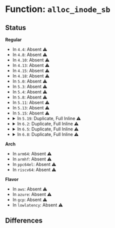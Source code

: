 # Function: <code>alloc_inode_sb</code>

## Status
<b>Regular</b>
<ul>
<li>
In <code>4.4</code>: Absent ⚠️
</li>
<li>
In <code>4.8</code>: Absent ⚠️
</li>
<li>
In <code>4.10</code>: Absent ⚠️
</li>
<li>
In <code>4.13</code>: Absent ⚠️
</li>
<li>
In <code>4.15</code>: Absent ⚠️
</li>
<li>
In <code>4.18</code>: Absent ⚠️
</li>
<li>
In <code>5.0</code>: Absent ⚠️
</li>
<li>
In <code>5.3</code>: Absent ⚠️
</li>
<li>
In <code>5.4</code>: Absent ⚠️
</li>
<li>
In <code>5.8</code>: Absent ⚠️
</li>
<li>
In <code>5.11</code>: Absent ⚠️
</li>
<li>
In <code>5.13</code>: Absent ⚠️
</li>
<li>
In <code>5.15</code>: Absent ⚠️
</li>
<li>
<details>
<summary>In <code>5.19</code>: Duplicate, Full Inline ⚠️</summary>

**Collision:** Static Duplication

**Inline:** Full

**Transformation:** False

**Instances:**

```
In mm/shmem.c (ffffffff81314c45)
Location: include/linux/fs.h:2963
Inline: True
Inline callers:
  - mm/shmem.c:shmem_alloc_inode
```
```
In fs/inode.c (ffffffff81417dbe)
Location: include/linux/fs.h:2963
Inline: True
Inline callers:
  - fs/inode.c:alloc_inode
```
```
In fs/proc/inode.c (ffffffff8149be15)
Location: include/linux/fs.h:2963
Inline: True
Inline callers:
  - fs/proc/inode.c:proc_alloc_inode
```
```
In fs/ext4/super.c (ffffffff81521fa5)
Location: include/linux/fs.h:2963
Inline: True
Inline callers:
  - fs/ext4/super.c:ext4_alloc_inode
```
```
In fs/squashfs/super.c (ffffffff81550035)
Location: include/linux/fs.h:2963
Inline: True
Inline callers:
  - fs/squashfs/super.c:squashfs_alloc_inode
```
```
In fs/hugetlbfs/inode.c (ffffffff81554070)
Location: include/linux/fs.h:2963
Inline: True
Inline callers:
  - fs/hugetlbfs/inode.c:hugetlbfs_alloc_inode
```
```
In fs/fat/inode.c (ffffffff8155f735)
Location: include/linux/fs.h:2963
Inline: True
Inline callers:
  - fs/fat/inode.c:fat_alloc_inode
```
```
In fs/ecryptfs/super.c (ffffffff81568965)
Location: include/linux/fs.h:2963
Inline: True
Inline callers:
  - fs/ecryptfs/super.c:ecryptfs_alloc_inode
```
```
In fs/fuse/inode.c (ffffffff81584855)
Location: include/linux/fs.h:2963
Inline: True
Inline callers:
  - fs/fuse/inode.c:fuse_alloc_inode
```
```
In ipc/mqueue.c (ffffffff815a01f5)
Location: include/linux/fs.h:2963
Inline: True
Inline callers:
  - ipc/mqueue.c:mqueue_alloc_inode
```
```
In block/bdev.c (ffffffff8166e455)
Location: include/linux/fs.h:2963
Inline: True
Inline callers:
  - block/bdev.c:bdev_alloc_inode
```
```
In drivers/dax/super.c (ffffffff819e9205)
Location: include/linux/fs.h:2963
Inline: True
Inline callers:
  - drivers/dax/super.c:dax_alloc_inode
```
```
In net/socket.c (ffffffff81be62e5)
Location: include/linux/fs.h:2963
Inline: True
Inline callers:
  - net/socket.c:sock_alloc_inode
```
</details>
</li>
<li>
<details>
<summary>In <code>6.2</code>: Duplicate, Full Inline ⚠️</summary>

**Collision:** Static Duplication

**Inline:** Full

**Transformation:** False

**Instances:**

```
In mm/shmem.c (ffffffff81388b55)
Location: include/linux/fs.h:3117
Inline: True
Inline callers:
  - mm/shmem.c:shmem_alloc_inode
```
```
In fs/inode.c (ffffffff814a357e)
Location: include/linux/fs.h:3117
Inline: True
Inline callers:
  - fs/inode.c:alloc_inode
```
```
In fs/proc/inode.c (ffffffff815306f5)
Location: include/linux/fs.h:3117
Inline: True
Inline callers:
  - fs/proc/inode.c:proc_alloc_inode
```
```
In fs/ext4/super.c (ffffffff815be9c5)
Location: include/linux/fs.h:3117
Inline: True
Inline callers:
  - fs/ext4/super.c:ext4_alloc_inode
```
```
In fs/squashfs/super.c (ffffffff815f0bc5)
Location: include/linux/fs.h:3117
Inline: True
Inline callers:
  - fs/squashfs/super.c:squashfs_alloc_inode
```
```
In fs/hugetlbfs/inode.c (ffffffff815f5910)
Location: include/linux/fs.h:3117
Inline: True
Inline callers:
  - fs/hugetlbfs/inode.c:hugetlbfs_alloc_inode
```
```
In fs/fat/inode.c (ffffffff81601a35)
Location: include/linux/fs.h:3117
Inline: True
Inline callers:
  - fs/fat/inode.c:fat_alloc_inode
```
```
In fs/ecryptfs/super.c (ffffffff8160c2d5)
Location: include/linux/fs.h:3117
Inline: True
Inline callers:
  - fs/ecryptfs/super.c:ecryptfs_alloc_inode
```
```
In fs/fuse/inode.c (ffffffff8162a985)
Location: include/linux/fs.h:3117
Inline: True
Inline callers:
  - fs/fuse/inode.c:fuse_alloc_inode
```
```
In ipc/mqueue.c (ffffffff81649b25)
Location: include/linux/fs.h:3117
Inline: True
Inline callers:
  - ipc/mqueue.c:mqueue_alloc_inode
```
```
In block/bdev.c (ffffffff81729645)
Location: include/linux/fs.h:3117
Inline: True
Inline callers:
  - block/bdev.c:bdev_alloc_inode
```
```
In drivers/dax/super.c (ffffffff81b658f5)
Location: include/linux/fs.h:3117
Inline: True
Inline callers:
  - drivers/dax/super.c:dax_alloc_inode
```
```
In net/socket.c (ffffffff81d925a5)
Location: include/linux/fs.h:3117
Inline: True
Inline callers:
  - net/socket.c:sock_alloc_inode
```
</details>
</li>
<li>
<details>
<summary>In <code>6.5</code>: Duplicate, Full Inline ⚠️</summary>

**Collision:** Static Duplication

**Inline:** Full

**Transformation:** False

**Instances:**

```
In mm/shmem.c (ffffffff813bad85)
Location: include/linux/fs.h:2733
Inline: True
Inline callers:
  - mm/shmem.c:shmem_alloc_inode
```
```
In fs/inode.c (ffffffff814d86ee)
Location: include/linux/fs.h:2733
Inline: True
Inline callers:
  - fs/inode.c:alloc_inode
```
```
In fs/proc/inode.c (ffffffff81568875)
Location: include/linux/fs.h:2733
Inline: True
Inline callers:
  - fs/proc/inode.c:proc_alloc_inode
```
```
In fs/ext4/super.c (ffffffff815f5775)
Location: include/linux/fs.h:2733
Inline: True
Inline callers:
  - fs/ext4/super.c:ext4_alloc_inode
```
```
In fs/squashfs/super.c (ffffffff81628c25)
Location: include/linux/fs.h:2733
Inline: True
Inline callers:
  - fs/squashfs/super.c:squashfs_alloc_inode
```
```
In fs/hugetlbfs/inode.c (ffffffff8162d980)
Location: include/linux/fs.h:2733
Inline: True
Inline callers:
  - fs/hugetlbfs/inode.c:hugetlbfs_alloc_inode
```
```
In fs/fat/inode.c (ffffffff81639925)
Location: include/linux/fs.h:2733
Inline: True
Inline callers:
  - fs/fat/inode.c:fat_alloc_inode
```
```
In fs/ecryptfs/super.c (ffffffff816441c5)
Location: include/linux/fs.h:2733
Inline: True
Inline callers:
  - fs/ecryptfs/super.c:ecryptfs_alloc_inode
```
```
In fs/fuse/inode.c (ffffffff81662ba5)
Location: include/linux/fs.h:2733
Inline: True
Inline callers:
  - fs/fuse/inode.c:fuse_alloc_inode
```
```
In ipc/mqueue.c (ffffffff81682085)
Location: include/linux/fs.h:2733
Inline: True
Inline callers:
  - ipc/mqueue.c:mqueue_alloc_inode
```
```
In block/bdev.c (ffffffff817659b5)
Location: include/linux/fs.h:2733
Inline: True
Inline callers:
  - block/bdev.c:bdev_alloc_inode
```
```
In drivers/dax/super.c (ffffffff81bb8f15)
Location: include/linux/fs.h:2733
Inline: True
Inline callers:
  - drivers/dax/super.c:dax_alloc_inode
```
```
In net/socket.c (ffffffff81e00965)
Location: include/linux/fs.h:2733
Inline: True
Inline callers:
  - net/socket.c:sock_alloc_inode
```
</details>
</li>
<li>
<details>
<summary>In <code>6.8</code>: Duplicate, Full Inline ⚠️</summary>

**Collision:** Static Duplication

**Inline:** Full

**Transformation:** False

**Instances:**

```
In mm/shmem.c (ffffffff813e5585)
Location: include/linux/fs.h:3016
Inline: True
Inline callers:
  - mm/shmem.c:shmem_alloc_inode
```
```
In fs/inode.c (ffffffff8150af7e)
Location: include/linux/fs.h:3016
Inline: True
Inline callers:
  - fs/inode.c:alloc_inode
```
```
In fs/proc/inode.c (ffffffff815a0e95)
Location: include/linux/fs.h:3016
Inline: True
Inline callers:
  - fs/proc/inode.c:proc_alloc_inode
```
```
In fs/ext4/super.c (ffffffff8162e085)
Location: include/linux/fs.h:3016
Inline: True
Inline callers:
  - fs/ext4/super.c:ext4_alloc_inode
```
```
In fs/squashfs/super.c (ffffffff81661e15)
Location: include/linux/fs.h:3016
Inline: True
Inline callers:
  - fs/squashfs/super.c:squashfs_alloc_inode
```
```
In fs/hugetlbfs/inode.c (ffffffff81666e70)
Location: include/linux/fs.h:3016
Inline: True
Inline callers:
  - fs/hugetlbfs/inode.c:hugetlbfs_alloc_inode
```
```
In fs/fat/inode.c (ffffffff81672e15)
Location: include/linux/fs.h:3016
Inline: True
Inline callers:
  - fs/fat/inode.c:fat_alloc_inode
```
```
In fs/ecryptfs/super.c (ffffffff8167d755)
Location: include/linux/fs.h:3016
Inline: True
Inline callers:
  - fs/ecryptfs/super.c:ecryptfs_alloc_inode
```
```
In fs/fuse/inode.c (ffffffff8169ceb5)
Location: include/linux/fs.h:3016
Inline: True
Inline callers:
  - fs/fuse/inode.c:fuse_alloc_inode
```
```
In ipc/mqueue.c (ffffffff816be485)
Location: include/linux/fs.h:3016
Inline: True
Inline callers:
  - ipc/mqueue.c:mqueue_alloc_inode
```
```
In block/bdev.c (ffffffff817a75b5)
Location: include/linux/fs.h:3016
Inline: True
Inline callers:
  - block/bdev.c:bdev_alloc_inode
```
```
In drivers/dax/super.c (ffffffff81c0d575)
Location: include/linux/fs.h:3016
Inline: True
Inline callers:
  - drivers/dax/super.c:dax_alloc_inode
```
```
In net/socket.c (ffffffff81ebd065)
Location: include/linux/fs.h:3016
Inline: True
Inline callers:
  - net/socket.c:sock_alloc_inode
```
</details>
</li>
</ul>
<b>Arch</b>
<ul>
<li>
In <code>arm64</code>: Absent ⚠️
</li>
<li>
In <code>armhf</code>: Absent ⚠️
</li>
<li>
In <code>ppc64el</code>: Absent ⚠️
</li>
<li>
In <code>riscv64</code>: Absent ⚠️
</li>
</ul>
<b>Flavor</b>
<ul>
<li>
In <code>aws</code>: Absent ⚠️
</li>
<li>
In <code>azure</code>: Absent ⚠️
</li>
<li>
In <code>gcp</code>: Absent ⚠️
</li>
<li>
In <code>lowlatency</code>: Absent ⚠️
</li>
</ul>

## Differences
